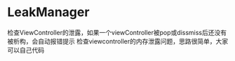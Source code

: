 # LeakManager
检查ViewController的泄露，如果一个viewController被pop或dissmiss后还没有被析构，会自动报错提示
检查viewcontroller的内存泄露问题，思路很简单，大家可以自己代码
